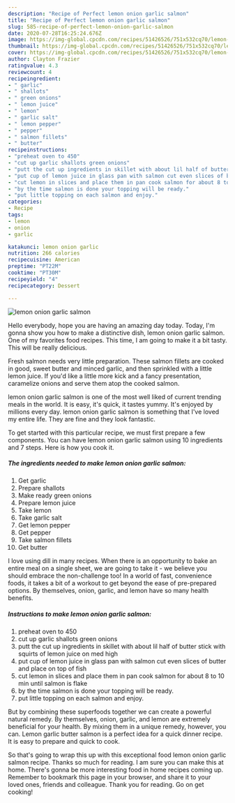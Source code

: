 ```yaml
---
description: "Recipe of Perfect lemon onion garlic salmon"
title: "Recipe of Perfect lemon onion garlic salmon"
slug: 585-recipe-of-perfect-lemon-onion-garlic-salmon
date: 2020-07-28T16:25:24.676Z
image: https://img-global.cpcdn.com/recipes/51426526/751x532cq70/lemon-onion-garlic-salmon-recipe-main-photo.jpg
thumbnail: https://img-global.cpcdn.com/recipes/51426526/751x532cq70/lemon-onion-garlic-salmon-recipe-main-photo.jpg
cover: https://img-global.cpcdn.com/recipes/51426526/751x532cq70/lemon-onion-garlic-salmon-recipe-main-photo.jpg
author: Clayton Frazier
ratingvalue: 4.3
reviewcount: 4
recipeingredient:
- " garlic"
- " shallots"
- " green onions"
- " lemon juice"
- " lemon"
- " garlic salt"
- " lemon pepper"
- " pepper"
- " salmon fillets"
- " butter"
recipeinstructions:
- "preheat oven to 450"
- "cut up garlic shallots green onions"
- "putt the cut up ingredients in skillet with about lil half of butter stick with squirts of lemon juice on med high"
- "put cup of lemon juice in glass pan with salmon cut even slices of butter and place on top of fish"
- "cut lemon in slices and place them in pan cook salmon for about 8 to 10 min until salmon is flake"
- "by the time salmon is done your topping will be ready."
- "put little topping on each salmon and enjoy."
categories:
- Recipe
tags:
- lemon
- onion
- garlic

katakunci: lemon onion garlic 
nutrition: 266 calories
recipecuisine: American
preptime: "PT22M"
cooktime: "PT30M"
recipeyield: "4"
recipecategory: Dessert

---
```



![lemon onion garlic salmon](https://img-global.cpcdn.com/recipes/51426526/751x532cq70/lemon-onion-garlic-salmon-recipe-main-photo.jpg)

Hello everybody, hope you are having an amazing day today. Today, I'm gonna show you how to make a distinctive dish, lemon onion garlic salmon. One of my favorites food recipes. This time, I am going to make it a bit tasty. This will be really delicious.

Fresh salmon needs very little preparation. These salmon fillets are cooked in good, sweet butter and minced garlic, and then sprinkled with a little lemon juice. If you&#39;d like a little more kick and a fancy presentation, caramelize onions and serve them atop the cooked salmon.

lemon onion garlic salmon is one of the most well liked of current trending meals in the world. It is easy, it's quick, it tastes yummy. It's enjoyed by millions every day. lemon onion garlic salmon is something that I've loved my entire life. They are fine and they look fantastic.


To get started with this particular recipe, we must first prepare a few components. You can have lemon onion garlic salmon using 10 ingredients and 7 steps. Here is how you cook it.

<!--inarticleads1-->

##### The ingredients needed to make lemon onion garlic salmon:

1. Get  garlic
1. Prepare  shallots
1. Make ready  green onions
1. Prepare  lemon juice
1. Take  lemon
1. Take  garlic salt
1. Get  lemon pepper
1. Get  pepper
1. Take  salmon fillets
1. Get  butter


I love using dill in many recipes. When there is an opportunity to bake an entire meal on a single sheet, we are going to take it - we believe you should embrace the non-challenge too! In a world of fast, convenience foods, it takes a bit of a workout to get beyond the ease of pre-prepared options. By themselves, onion, garlic, and lemon have so many health benefits. 

<!--inarticleads2-->

##### Instructions to make lemon onion garlic salmon:

1. preheat oven to 450
1. cut up garlic shallots green onions
1. putt the cut up ingredients in skillet with about lil half of butter stick with squirts of lemon juice on med high
1. put cup of lemon juice in glass pan with salmon cut even slices of butter and place on top of fish
1. cut lemon in slices and place them in pan cook salmon for about 8 to 10 min until salmon is flake
1. by the time salmon is done your topping will be ready.
1. put little topping on each salmon and enjoy.


But by combining these superfoods together we can create a powerful natural remedy. By themselves, onion, garlic, and lemon are extremely beneficial for your health. By mixing them in a unique remedy, however, you can. Lemon garlic butter salmon is a perfect idea for a quick dinner recipe. It is easy to prepare and quick to cook. 

So that's going to wrap this up with this exceptional food lemon onion garlic salmon recipe. Thanks so much for reading. I am sure you can make this at home. There's gonna be more interesting food in home recipes coming up. Remember to bookmark this page in your browser, and share it to your loved ones, friends and colleague. Thank you for reading. Go on get cooking!
